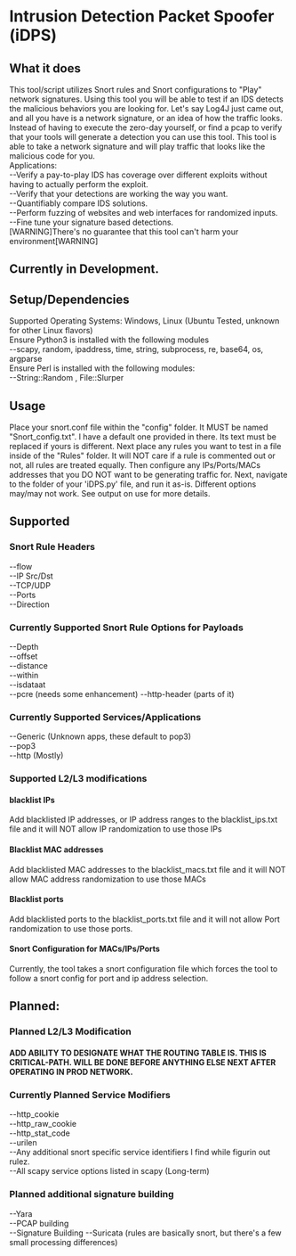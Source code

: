 # Intrusion Detection Packet Spoofer (iDPS)
## What it does
  This tool/script utilizes Snort rules and Snort configurations to "Play" network signatures. Using this tool you will be able to test if an IDS detects the malicious behaviors you are looking for. Let's say Log4J just came out, and all you have is a network signature, or an idea of how the traffic looks. Instead of having to execute the zero-day yourself, or find a pcap to verify that your tools will generate a detection you can use this tool. This tool is able to take a network signature and will play traffic that looks like the malicious code for you.\
  Applications:\
  --Verify a pay-to-play IDS has coverage over different exploits without having to actually perform the exploit.\
  --Verify that your detections are working the way you want.\
  --Quantifiably compare IDS solutions.\
  --Perform fuzzing of websites and web interfaces for randomized inputs.\
  --Fine tune your signature based detections.\
  [WARNING]There's no guarantee that this tool can't harm your environment[WARNING]
## Currently in Development.
## Setup/Dependencies
  Supported Operating Systems: Windows, Linux (Ubuntu Tested, unknown for other Linux flavors)  
  Ensure Python3 is installed with the following modules  
    --scapy, random, ipaddress, time, string, subprocess, re, base64, os, argparse  
  Ensure Perl is installed with the following modules:  
    --String::Random , File::Slurper  
## Usage
  Place your snort.conf file within the "config" folder. It MUST be named "Snort_config.txt".  I have a default one provided in there. Its text must be replaced if yours is different. Next place any rules you want to test in a file inside of the "Rules" folder. It will NOT care if a rule is commented out or not, all rules are treated equally. Then configure any IPs/Ports/MACs addresses that you DO NOT want to be generating traffic for. Next, navigate to the folder of your 'iDPS.py' file, and run it as-is.  Different options may/may not work. See output on use for more details. 
## Supported
### Snort Rule Headers
  --flow  
  --IP Src/Dst  
  --TCP/UDP  
  --Ports  
  --Direction  
  
### Currently Supported Snort Rule Options for Payloads
  --Depth  
  --offset  
  --distance  
  --within  
  --isdataat  
  --pcre (needs some enhancement)
  --http-header (parts of it)
 
### Currently Supported Services/Applications
  --Generic (Unknown apps, these default to pop3)  
  --pop3  
  --http  (Mostly)
### Supported L2/L3 modifications
#### blacklist IPs
  Add blacklisted IP addresses, or IP address ranges to the blacklist_ips.txt file and it will NOT allow IP randomization to use those IPs
#### Blacklist MAC addresses
  Add blacklisted MAC addresses to the blacklist_macs.txt file and it will NOT allow MAC address randomization to use those MACs
#### Blacklist ports
  Add blacklisted ports to the blacklist_ports.txt file and it will not allow Port randomization to use those ports.
#### Snort Configuration for MACs/IPs/Ports
  Currently, the tool takes a snort configuration file which forces the tool to follow a snort config for port and ip address selection.
## Planned:
### Planned L2/L3 Modification
  #### ADD ABILITY TO DESIGNATE WHAT THE ROUTING TABLE IS. THIS IS CRITICAL-PATH. WILL BE DONE BEFORE ANYTHING ELSE NEXT AFTER OPERATING IN PROD NETWORK.
  
### Currently Planned Service Modifiers
  --http_cookie  
  --http_raw_cookie  
  --http_stat_code  
  --urilen  
  --Any additional snort specific service identifiers I find while figurin out rulez.  
  --All scapy service options listed in scapy (Long-term)  
  
### Planned additional signature building
  --Yara   
  --PCAP building  
  --Signature Building
  --Suricata (rules are basically snort, but there's a few small processing differences)  

